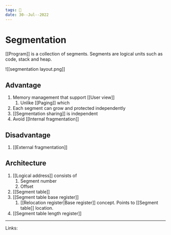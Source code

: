 ```yaml
---
tags: 🌱
date: 30--Jul--2022
---
```


# Segmentation

[[Program]] is a collection of segments. Segments are logical units such as code, stack and heap.

![[segmentation layout.png]]

## Advantage

1. Memory management that support [[User view]]
    1. Unlike [[Paging]] which
2. Each segment can grow and protected independently
3. [[Segmentation sharing]] is independent
4. Avoid [[Internal fragmentation]]

## Disadvantage

1. [[External fragmentation]]

## Architecture

1. [[Logical address]] consists of
    1. Segment number
    2. Offset
2. [[Segment table]]
3. [[Segment table base register]]
    1. [[Relocation register|Base register]] concept. Points to [[Segment table]] location.
4. [[Segment table length register]]

---
Links: 